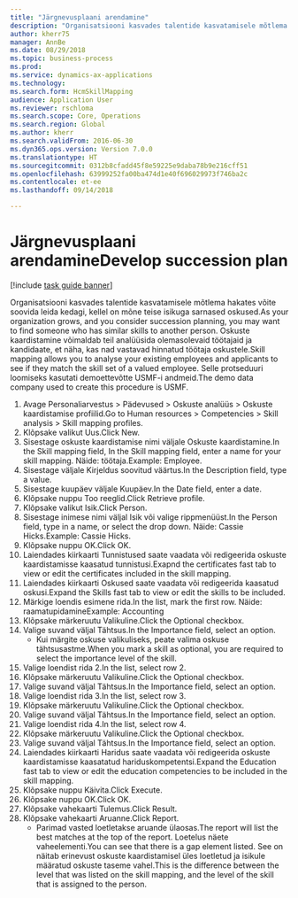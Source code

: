 ```yaml
--- 
title: "Järgnevusplaani arendamine"
description: "Organisatsiooni kasvades talentide kasvatamisele mõtlema hakates võite soovida leida kedagi, kellel on mõne teise isikuga sarnased oskused."
author: kherr75
manager: AnnBe
ms.date: 08/29/2018
ms.topic: business-process
ms.prod: 
ms.service: dynamics-ax-applications
ms.technology: 
ms.search.form: HcmSkillMapping
audience: Application User
ms.reviewer: rschloma
ms.search.scope: Core, Operations
ms.search.region: Global
ms.author: kherr
ms.search.validFrom: 2016-06-30
ms.dyn365.ops.version: Version 7.0.0
ms.translationtype: HT
ms.sourcegitcommit: 0312b8cfadd45f8e59225e9daba78b9e216cff51
ms.openlocfilehash: 63999252fa00ba474d1e40f696029973f746ba2c
ms.contentlocale: et-ee
ms.lasthandoff: 09/14/2018

---
```

# <a name="develop-succession-plan"></a><span data-ttu-id="4f119-103">Järgnevusplaani arendamine</span><span class="sxs-lookup"><span data-stu-id="4f119-103">Develop succession plan</span></span>

[!include [task guide banner](../../includes/task-guide-banner.md)]

<span data-ttu-id="4f119-104">Organisatsiooni kasvades talentide kasvatamisele mõtlema hakates võite soovida leida kedagi, kellel on mõne teise isikuga sarnased oskused.</span><span class="sxs-lookup"><span data-stu-id="4f119-104">As your organization grows, and you consider succession planning, you may want to find someone who has similar skills to another person.</span></span>  <span data-ttu-id="4f119-105">Oskuste kaardistamine võimaldab teil analüüsida olemasolevaid töötajaid ja kandidaate, et näha, kas nad vastavad hinnatud töötaja oskustele.</span><span class="sxs-lookup"><span data-stu-id="4f119-105">Skill mapping allows you to analyse your existing employees and applicants to see if they match the skill set of a valued employee.</span></span> <span data-ttu-id="4f119-106">Selle protseduuri loomiseks kasutati demoettevõtte USMF-i andmeid.</span><span class="sxs-lookup"><span data-stu-id="4f119-106">The demo data company used to create this procedure is USMF.</span></span>

1. <span data-ttu-id="4f119-107">Avage Personaliarvestus > Pädevused > Oskuste analüüs > Oskuste kaardistamise profiilid.</span><span class="sxs-lookup"><span data-stu-id="4f119-107">Go to Human resources > Competencies > Skill analysis > Skill mapping profiles.</span></span>
2. <span data-ttu-id="4f119-108">Klõpsake valikut Uus.</span><span class="sxs-lookup"><span data-stu-id="4f119-108">Click New.</span></span>
3. <span data-ttu-id="4f119-109">Sisestage oskuste kaardistamise nimi väljale Oskuste kaardistamine.</span><span class="sxs-lookup"><span data-stu-id="4f119-109">In the Skill mapping field, In the Skill mapping field, enter a name for your skill mapping.</span></span>  <span data-ttu-id="4f119-110">Näide: töötaja.</span><span class="sxs-lookup"><span data-stu-id="4f119-110">Example: Employee.</span></span>
4. <span data-ttu-id="4f119-111">Sisestage väljale Kirjeldus soovitud väärtus.</span><span class="sxs-lookup"><span data-stu-id="4f119-111">In the Description field, type a value.</span></span>
5. <span data-ttu-id="4f119-112">Sisestage kuupäev väljale Kuupäev.</span><span class="sxs-lookup"><span data-stu-id="4f119-112">In the Date field, enter a date.</span></span>
6. <span data-ttu-id="4f119-113">Klõpsake nuppu Too reeglid.</span><span class="sxs-lookup"><span data-stu-id="4f119-113">Click Retrieve profile.</span></span>
7. <span data-ttu-id="4f119-114">Klõpsake valikut Isik.</span><span class="sxs-lookup"><span data-stu-id="4f119-114">Click Person.</span></span>
8. <span data-ttu-id="4f119-115">Sisestage inimese nimi väljal Isik või valige rippmenüüst.</span><span class="sxs-lookup"><span data-stu-id="4f119-115">In the Person field, type in a name, or select the drop down.</span></span>  <span data-ttu-id="4f119-116">Näide: Cassie Hicks.</span><span class="sxs-lookup"><span data-stu-id="4f119-116">Example: Cassie Hicks.</span></span>
9. <span data-ttu-id="4f119-117">Klõpsake nuppu OK.</span><span class="sxs-lookup"><span data-stu-id="4f119-117">Click OK.</span></span>
10. <span data-ttu-id="4f119-118">Laiendades kiirkaarti Tunnistused saate vaadata või redigeerida oskuste kaardistamisse kaasatud tunnistusi.</span><span class="sxs-lookup"><span data-stu-id="4f119-118">Exapnd the certificates fast tab to view or edit the certificates included in the skill mapping.</span></span>
11. <span data-ttu-id="4f119-119">Laiendades kiirkaarti Oskused saate vaadata või redigeerida kaasatud oskusi.</span><span class="sxs-lookup"><span data-stu-id="4f119-119">Expand the Skills fast tab to view or edit the skills to be included.</span></span>
12. <span data-ttu-id="4f119-120">Märkige loendis esimene rida.</span><span class="sxs-lookup"><span data-stu-id="4f119-120">In the list, mark the first row.</span></span>  <span data-ttu-id="4f119-121">Näide: raamatupidamine</span><span class="sxs-lookup"><span data-stu-id="4f119-121">Example:  Accounting</span></span>
13. <span data-ttu-id="4f119-122">Klõpsake märkeruutu Valikuline.</span><span class="sxs-lookup"><span data-stu-id="4f119-122">Click the Optional checkbox.</span></span>
14. <span data-ttu-id="4f119-123">Valige suvand väljal Tähtsus.</span><span class="sxs-lookup"><span data-stu-id="4f119-123">In the Importance field, select an option.</span></span>
    * <span data-ttu-id="4f119-124">Kui märgite oskuse valikuliseks, peate valima oskuse tähtsusastme.</span><span class="sxs-lookup"><span data-stu-id="4f119-124">When you mark a skill as optional, you are required to select the importance level of the skill.</span></span>  
15. <span data-ttu-id="4f119-125">Valige loendist rida 2.</span><span class="sxs-lookup"><span data-stu-id="4f119-125">In the list, select row 2.</span></span>
16. <span data-ttu-id="4f119-126">Klõpsake märkeruutu Valikuline.</span><span class="sxs-lookup"><span data-stu-id="4f119-126">Click the Optional checkbox.</span></span>
17. <span data-ttu-id="4f119-127">Valige suvand väljal Tähtsus.</span><span class="sxs-lookup"><span data-stu-id="4f119-127">In the Importance field, select an option.</span></span>
18. <span data-ttu-id="4f119-128">Valige loendist rida 3.</span><span class="sxs-lookup"><span data-stu-id="4f119-128">In the list, select row 3.</span></span>
19. <span data-ttu-id="4f119-129">Klõpsake märkeruutu Valikuline.</span><span class="sxs-lookup"><span data-stu-id="4f119-129">Click the Optional checkbox.</span></span>
20. <span data-ttu-id="4f119-130">Valige suvand väljal Tähtsus.</span><span class="sxs-lookup"><span data-stu-id="4f119-130">In the Importance field, select an option.</span></span>
21. <span data-ttu-id="4f119-131">Valige loendist rida 4.</span><span class="sxs-lookup"><span data-stu-id="4f119-131">In the list, select row 4.</span></span>
22. <span data-ttu-id="4f119-132">Klõpsake märkeruutu Valikuline.</span><span class="sxs-lookup"><span data-stu-id="4f119-132">Click the Optional checkbox.</span></span>
23. <span data-ttu-id="4f119-133">Valige suvand väljal Tähtsus.</span><span class="sxs-lookup"><span data-stu-id="4f119-133">In the Importance field, select an option.</span></span>
24. <span data-ttu-id="4f119-134">Laiendades kiirkaarti Haridus saate vaadata või redigeerida oskuste kaardistamisse kaasatatud hariduskompetentsi.</span><span class="sxs-lookup"><span data-stu-id="4f119-134">Expand the Education fast tab to view or edit the education competencies to be included in the skill mapping.</span></span>
25. <span data-ttu-id="4f119-135">Klõpsake nuppu Käivita.</span><span class="sxs-lookup"><span data-stu-id="4f119-135">Click Execute.</span></span>
26. <span data-ttu-id="4f119-136">Klõpsake nuppu OK.</span><span class="sxs-lookup"><span data-stu-id="4f119-136">Click OK.</span></span>
27. <span data-ttu-id="4f119-137">Klõpsake vahekaarti Tulemus.</span><span class="sxs-lookup"><span data-stu-id="4f119-137">Click Result.</span></span>
28. <span data-ttu-id="4f119-138">Klõpsake vahekaarti Aruanne.</span><span class="sxs-lookup"><span data-stu-id="4f119-138">Click Report.</span></span>
    * <span data-ttu-id="4f119-139">Parimad vasted loetletakse aruande ülaosas.</span><span class="sxs-lookup"><span data-stu-id="4f119-139">The report will list the best matches at the top of the report.</span></span>  <span data-ttu-id="4f119-140">Loetelus näete vaheelementi.</span><span class="sxs-lookup"><span data-stu-id="4f119-140">You can see that there is a gap element listed.</span></span>  <span data-ttu-id="4f119-141">See on näitab erinevust oskuste kaardistamisel üles loetletud ja isikule määratud oskuste taseme vahel.</span><span class="sxs-lookup"><span data-stu-id="4f119-141">This is the difference between the level that was listed on the skill mapping, and the level of the skill that is assigned to the person.</span></span>  


